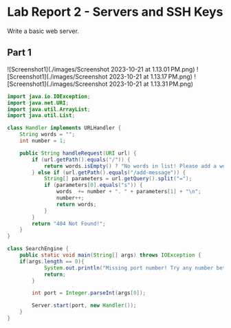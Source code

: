 # Lab Report 2 - Servers and SSH Keys 
Write a basic web server.
## Part 1
![Screenshot1](./images/Screenshot 2023-10-21 at 1.13.01 PM.png)
![Screenshot1](./images/Screenshot 2023-10-21 at 1.13.17 PM.png)
![Screenshot1](./images/Screenshot 2023-10-21 at 1.13.31 PM.png)


```java
import java.io.IOException;
import java.net.URI;
import java.util.ArrayList;
import java.util.List;

class Handler implements URLHandler {
    String words = "";
    int number = 1;    

    public String handleRequest(URI url) {
        if (url.getPath().equals("/")) {
			return words.isEmpty() ? "No words in list! Please add a word" : words;       
        } else if (url.getPath().equals("/add-message")) {
			String[] parameters = url.getQuery().split("=");
			if (parameters[0].equals("s")) {
				words  += number + ". " + parameters[1] + "\n";
				number++; 
                return words;
            }
        } 
        return "404 Not Found!";
    } 
}

class SearchEngine {
    public static void main(String[] args) throws IOException {
	if(args.length == 0){
            System.out.println("Missing port number! Try any number between 1024 to 49151");
            return;
        }

        int port = Integer.parseInt(args[0]);

        Server.start(port, new Handler());
    }
}

```
